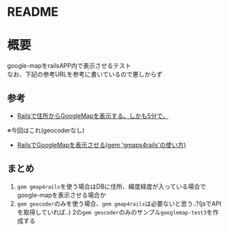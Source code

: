 # README

# 概要
google-mapをrailsAPP内で表示させるテスト  
なお、下記の参考URLを参考に書いているので悪しからず  

## 参考
- [Railsで住所からGoogleMapを表示する。しかも5分で。](https://qiita.com/master-of-sugar/items/e71cbf659c6bd0fe948e)  

※今回はこれ(geocoderなし)
- [RailsでGoogleMapを表示させる(gem 'gmaps4rails'の使い方)](https://qiita.com/nakanoyoshiki/items/af9f37e9d2653518d6b0)  

## まとめ
1. `gem gmap4rails`を使う場合はDBに住所、緯度経度が入っている場合でgoogle-mapを表示させる場合か
2. `gem geocoder`のみを使う場合、`gem gmap4rails`は必要ないと思う..?(jsでAPIを取得していれば..)
2の`gem geocoder`のみのサンプル`googlemap-test3`を作成する

